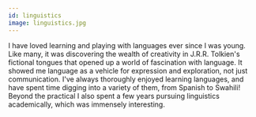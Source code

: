```yaml
---
id: linguistics
image: linguistics.jpg
---
```


I have loved learning and playing with languages ever since I was young. Like many, it was
discovering the wealth of creativity in J.R.R. Tolkien's fictional tongues that opened up a world
of fascination with language. It showed me language as a vehicle for expression and exploration,
not just communication. I've always thoroughly enjoyed learning languages, and have spent time
digging into a variety of them, from Spanish to Swahili! Beyond the practical I also spent a few
years pursuing linguistics academically, which was immensely interesting.
